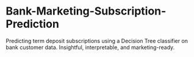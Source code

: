 # Bank-Marketing-Subscription-Prediction
Predicting term deposit subscriptions using a Decision Tree classifier on bank customer data. Insightful, interpretable, and marketing-ready.
